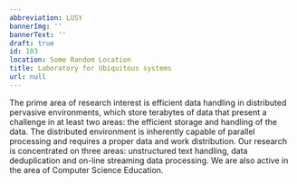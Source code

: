 ```yaml
---
abbreviation: LUSY
bannerImg: ''
bannerText: ''
draft: true
id: 103
location: Some Random Location
title: Laboratory for Ubiquitous systems
url: null
---
```


The prime area of research interest is efficient data handling in distributed pervasive environments, which store terabytes of data that present a challenge in at least two areas: the efficient storage and handling of the data. The distributed environment is inherently capable of parallel processing and requires a proper data and work distribution. Our research is concentrated on three areas: unstructured text handling, data deduplication and on-line streaming data processing. We are also active in the area of Computer Science Education.